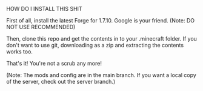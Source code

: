 HOW DO I INSTALL THIS SHIT

First of all, install the latest Forge for 1.7.10. Google is your friend.
(Note: DO NOT USE RECOMMENDED)

Then, clone this repo and get the contents in to your .minecraft folder. If you don't want to use git, downloading as a zip and extracting the contents works too.

That's it! You're not a scrub any more!

(Note: The mods and config are in the main branch. If you want a local copy of the server, check out the server branch.)